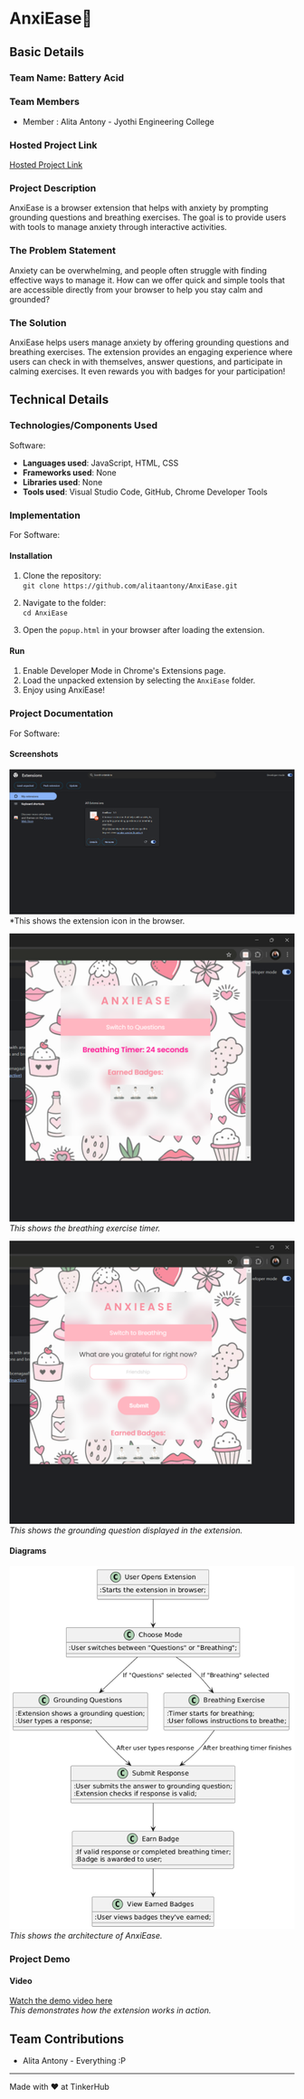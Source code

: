 # AnxiEase🎯

## Basic Details
### Team Name: Battery Acid

### Team Members
- Member : Alita Antony - Jyothi Engineering College

### Hosted Project Link
[Hosted Project Link](https://github.com/alitaantony/AnxiEase/archive/refs/heads/main.zip)

### Project Description
AnxiEase is a browser extension that helps with anxiety by prompting grounding questions and breathing exercises. The goal is to provide users with tools to manage anxiety through interactive activities.

### The Problem Statement
Anxiety can be overwhelming, and people often struggle with finding effective ways to manage it. How can we offer quick and simple tools that are accessible directly from your browser to help you stay calm and grounded?

### The Solution
AnxiEase helps users manage anxiety by offering grounding questions and breathing exercises. The extension provides an engaging experience where users can check in with themselves, answer questions, and participate in calming exercises. It even rewards you with badges for your participation!

## Technical Details
### Technologies/Components Used
Software:
- **Languages used**: JavaScript, HTML, CSS
- **Frameworks used**: None
- **Libraries used**: None
- **Tools used**: Visual Studio Code, GitHub, Chrome Developer Tools


### Implementation
For Software:

#### Installation
1. Clone the repository:  
   `git clone https://github.com/alitaantony/AnxiEase.git`
   
2. Navigate to the folder:  
   `cd AnxiEase`
   
3. Open the `popup.html` in your browser after loading the extension.

#### Run
1. Enable Developer Mode in Chrome's Extensions page.
2. Load the unpacked extension by selecting the `AnxiEase` folder.
3. Enjoy using AnxiEase!

### Project Documentation
For Software:

#### Screenshots

![Screenshot1](https://github.com/alitaantony/AnxiEase/raw/main/chromeexten.png)  
*This shows the extension icon in the browser.

![Screenshot2](https://github.com/alitaantony/AnxiEase/raw/main/breatheq.png)  
*This shows the breathing exercise timer.*

![Screenshot3](https://github.com/alitaantony/AnxiEase/raw/main/groundq.png)  
*This shows the grounding question displayed in the extension.*

#### Diagrams
![Workflow](https://github.com/alitaantony/AnxiEase/raw/main/workflow.png)  
*This shows the architecture of AnxiEase.*

### Project Demo
#### Video
[Watch the demo video here](https://drive.google.com/file/d/1tk_0mRD_RbWTdK3ep2mldAcGqHBBhp3v/view?usp=sharing)  
*This demonstrates how the extension works in action.*


## Team Contributions
- Alita Antony - Everything :P

---
Made with ❤️ at TinkerHub
